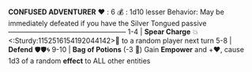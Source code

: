 __**CONFUSED ADVENTURER**__
:heart: : 6
:moneybag: : 1d10 lesser
Behavior: May be immediately defeated if you have the Silver Tongued passive
—————————————————
1-4   | **Spear Charge** :boom:<:Sturdy:1152516154192044142>:dart: to a random player next turn
5-8   | **Defend** :shield::shield::cyclone: 
9-10  | **Bag of Potions** (-3 :game_die:) Gain __Empower__ and +:heart:, cause 1d3 of a random __effect__ to ALL other entities
